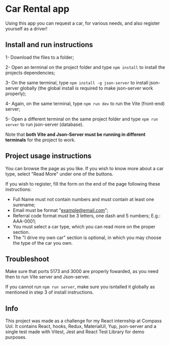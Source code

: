 # Car Rental app

Using this app you can request a car, for various needs, and also register yourself as a driver!

## Install and run instructions

1- Download the files to a folder;

2- Open an terminal on the project folder and type `npm install` to install the projects dependencies;

3- On the same terminal, type `npm install -g json-server` to install json-server globally (the global install is required to make json-server work properly);

4- Again, on the same terminal, type `npm run dev` to run the Vite (front-end) server;

5- Open a different terminal on the same project folder and type `npm run server` to run json-server (database).

Note that <strong>both Vite and Json-Server must be running in different terminals</strong> for the project to work.

## Project usage instructions

You can browse the page as you like. If you wish to know more about a car type, select "Read More" under one of the buttons.

If you wish to register, fill the form on the end of the page following these instructions:

- Full Name must not contain numbers and must contain at least one surename;
- Email must be format "example@email.com";
- Referral code format must be 3 letters, one dash and 5 numbers; E.g.: AAA-0001;
- You must select a car type, which you can read more on the proper section.
- The "I drive my own car" section is optional, in which you may choose the type of the car you own.

## Troubleshoot

Make sure that ports 5173 and 3000 are properly fowarded, as you need then to run Vite server and Json-server.

If you cannot run `npm run server`, make sure you isntalled it globally as mentioned in step 3 of install instructions.

## Info

This project was made as a challenge for my React internship at Compass Uol. It contains React, hooks, Redux, MaterialUI, Yup, json-server and a single test made with Vitest, Jest and React Test Library for demo purposes.
